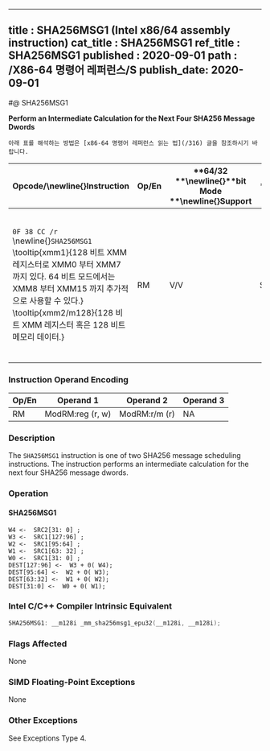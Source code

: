 ----------------------------
title : SHA256MSG1 (Intel x86/64 assembly instruction)
cat_title : SHA256MSG1
ref_title : SHA256MSG1
published : 2020-09-01
path : /X86-64 명령어 레퍼런스/S
publish_date: 2020-09-01
----------------------------


#@ SHA256MSG1

**Perform an Intermediate Calculation for the Next Four SHA256 Message Dwords**

```lec-info
아래 표를 해석하는 방법은 [x86-64 명령어 레퍼런스 읽는 법](/316) 글을 참조하시기 바랍니다.
```

|**Opcode/**\newline{}**Instruction**|**Op/En**|**64/32 **\newline{}**bit Mode **\newline{}**Support**|**CPUID **\newline{}**Feature **\newline{}**Flag**|**Description**|
|------------------------------------|---------|------------------------------------------------------|--------------------------------------------------|---------------|
|`0F 38 CC /r `\newline{}`SHA256MSG1` \tooltip{xmm1}{128 비트 XMM 레지스터로 XMM0 부터 XMM7 까지 있다. 64 비트 모드에서는 XMM8 부터 XMM15 까지 추가적으로 사용할 수 있다.} \tooltip{xmm2/m128}{128 비트 XMM 레지스터 혹은 128 비트 메모리 데이터.} |RM|V/V|SHA|Performs an intermediate calculation for the next four SHA256 message dwords using previous message dwords from xmm1 and xmm2/m128, storing the result in xmm1.|
### Instruction Operand Encoding


|Op/En|Operand 1|Operand 2|Operand 3|
|-----|---------|---------|---------|
|RM|ModRM:reg (r, w)|ModRM:r/m (r)|NA|
### Description


The `SHA256MSG1` instruction is one of two SHA256 message scheduling instructions. The instruction performs an intermediate calculation for the next four SHA256 message dwords.


### Operation
#### SHA256MSG1 
```info-verb
W4 <-  SRC2[31: 0] ; 
W3 <-  SRC1[127:96] ; 
W2 <-  SRC1[95:64] ; 
W1 <-  SRC1[63: 32] ; 
W0 <-  SRC1[31: 0] ; 
DEST[127:96] <-  W3 + 0( W4); 
DEST[95:64] <-  W2 + 0( W3); 
DEST[63:32] <-  W1 + 0( W2); 
DEST[31:0] <-  W0 + 0( W1); 
```

### Intel C/C++ Compiler Intrinsic Equivalent

```cpp
SHA256MSG1: __m128i _mm_sha256msg1_epu32(__m128i, __m128i);
```
### Flags Affected


None

### SIMD Floating-Point Exceptions


None

### Other Exceptions


See Exceptions Type 4.


